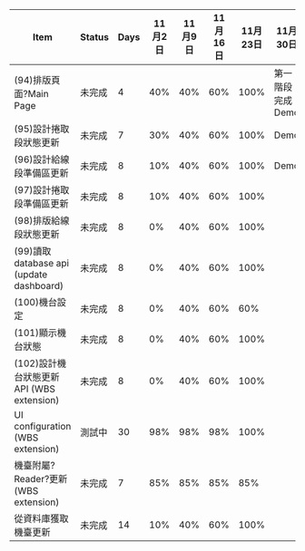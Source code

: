|Item|Status|Days|11月2日|11月9日|11月16日|11月23日| 11月30日 
|---|---|---|---|---|----|----|----| 
|(94)排版頁面?Main Page|未完成|4|40%|40%|60%|100%| 第一階段完成Demo   
|(95)設計捲取段狀態更新|未完成|7|30%|40%|60%|100%| Demo
|(96)設計給線段準備區更新|未完成|8|10%|40%|60%|100%| Demo 
|(97)設計捲取段準備區更新|未完成|8|10%|40%|60%|100%|  
|(98)排版給線段狀態更新|未完成|8|0%|40%|60%|100%|  
|(99)讀取database api (update dashboard)|未完成|8|0%|40%|60%|100%|  
|(100)機台設定|未完成|8|0%|40%|60%|60%|  
|(101)顯示機台狀態|未完成|8|0%|40%|60%|100%|  
|(102)設計機台狀態更新API (WBS extension)|未完成|8|0%|40%|60%|100%|  
|UI configuration (WBS extension)|測試中|30|98%|98%|98%|100%|  
|機臺附屬?Reader?更新(WBS extension)|未完成|7|85%|85%|85%|85%|  
|從資料庫獲取機臺更新|未完成|14|10%|40%|60%|100%|